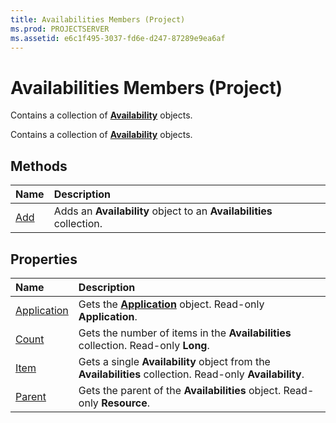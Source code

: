 ```yaml
---
title: Availabilities Members (Project)
ms.prod: PROJECTSERVER
ms.assetid: e6c1f495-3037-fd6e-d247-87289e9ea6af
---
```



# Availabilities Members (Project)
 Contains a collection of **[Availability](availability-object-project.md)** objects.

 Contains a collection of **[Availability](availability-object-project.md)** objects.


## Methods



|**Name**|**Description**|
|:-----|:-----|
|[Add](availabilities-add-method-project.md)|Adds an  **Availability** object to an **Availabilities** collection.|

## Properties



|**Name**|**Description**|
|:-----|:-----|
|[Application](availabilities-application-property-project.md)|Gets the  **[Application](application-object-project.md)** object. Read-only **Application**.|
|[Count](availabilities-count-property-project.md)|Gets the number of items in the  **Availabilities** collection. Read-only **Long**.|
|[Item](availabilities-item-property-project.md)|Gets a single  **Availability** object from the **Availabilities** collection. Read-only **Availability**.|
|[Parent](availabilities-parent-property-project.md)|Gets the parent of the  **Availabilities** object. Read-only **Resource**.|

